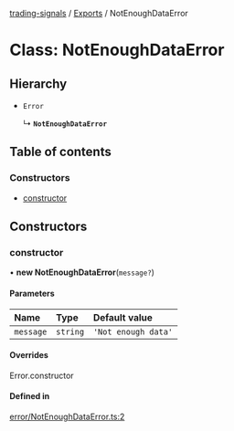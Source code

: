 [trading-signals](../README.md) / [Exports](../modules.md) / NotEnoughDataError

# Class: NotEnoughDataError

## Hierarchy

- `Error`

  ↳ **`NotEnoughDataError`**

## Table of contents

### Constructors

- [constructor](NotEnoughDataError.md#constructor)

## Constructors

### constructor

• **new NotEnoughDataError**(`message?`)

#### Parameters

| Name      | Type     | Default value       |
| :-------- | :------- | :------------------ |
| `message` | `string` | `'Not enough data'` |

#### Overrides

Error.constructor

#### Defined in

[error/NotEnoughDataError.ts:2](https://github.com/bennycode/trading-signals/blob/53d8192/src/error/NotEnoughDataError.ts#L2)
